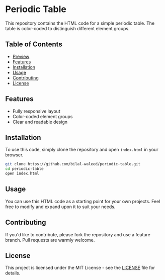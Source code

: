 # Periodic Table

This repository contains the HTML code for a simple periodic table. The table is color-coded to distinguish different element groups.

## Table of Contents
- [Preview](#preview)
- [Features](#features)
- [Installation](#installation)
- [Usage](#usage)
- [Contributing](#contributing)
- [License](#license)

## Features
- Fully responsive layout
- Color-coded element groups
- Clear and readable design

## Installation
To use this code, simply clone the repository and open `index.html` in your browser.

```bash
git clone https://github.com/bilal-waleed/periodic-table.git
cd periodic-table
open index.html
```

## Usage
You can use this HTML code as a starting point for your own projects. Feel free to modify and expand upon it to suit your needs.

## Contributing
If you'd like to contribute, please fork the repository and use a feature branch. Pull requests are warmly welcome.

## License
This project is licensed under the MIT License - see the [LICENSE](LICENSE) file for details.

